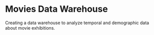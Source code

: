 # Movies Data Warehouse

Creating a data warehouse to analyze temporal and demographic data about movie exhibitions.
